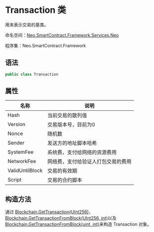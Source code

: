 # Transaction 类

用来表示交易的基类。

命名空间：[Neo.SmartContract.Framework.Services.Neo](../neo.md)

程序集：Neo.SmartContract.Framework

## 语法

```c#
public class Transaction
```

## 属性

| 名称                          | 说明           |
| --------------------------- | ------------ |
| Hash | 当前交易的散列值 |
| Version | 交易版本号，目前为0    |
| Nonce | 随机数 |
| Sender | 发送方的地址脚本哈希    |
| SystemFee| 系统费，支付给网络的资源费用 |
| NetworkFee | 网络费，支付给验证人打包交易的费用    |
| ValidUntilBlock | 交易的有效期 |
| Script | 交易的合约脚本    |

## 构造方法

通过 [Blockchain.GetTransaction(UInt256)](Blockchain/GetTransaction.md)，[Blockchain.GetTransactionFromBlock(UInt256, int)](Blockchain/GetTransactionFromBlock.md)以及[Blockchain.GetTransactionFromBlock(uint, int)](Blockchain/GetTransactionFromBlock2.md)来构造 Transaction 对象。